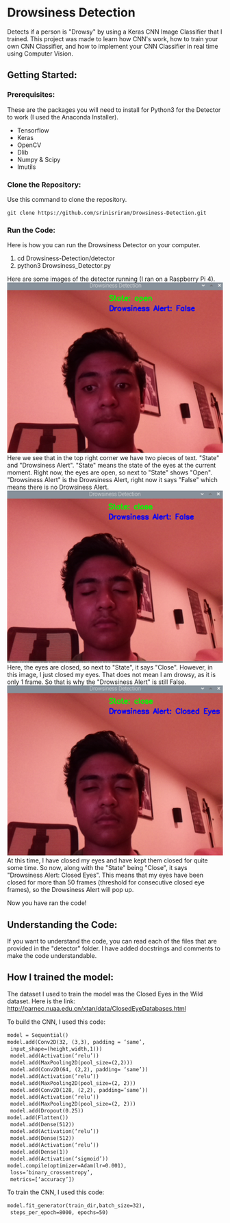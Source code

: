 # Drowsiness Detection
Detects if a person is "Drowsy" by using a Keras CNN Image Classifier that I trained. This project was made to learn how CNN's work, how to train your own CNN Classifier, and how to implement your CNN Classifier in real time using Computer Vision.

## Getting Started:

### Prerequisites:
These are the packages you will need to install for Python3 for the Detector to work (I used the Anaconda Installer).
- Tensorflow
- Keras
- OpenCV
- Dlib
- Numpy & Scipy
- Imutils

### Clone the Repository:
Use this command to clone the repository.
```
git clone https://github.com/srinisriram/Drowsiness-Detection.git
```
### Run the Code:
Here is how you can run the Drowsiness Detector on your computer.
1. cd Drowsiness-Detection/detector
2. python3 Drowsiness_Detector.py

Here are some images of the detector running (I ran on a Raspberry Pi 4).
![](example_images/Awake.png)
Here we see that in the top right corner we have two pieces of text. "State" and "Drowsiness Alert". "State" means the state of the eyes at the current moment. Right now, the eyes are open, so next to "State" shows "Open". "Drowsiness Alert" is the Drowsiness Alert, right now it says "False" which means there is no Drowsiness Alert.
![](example_images/Closed.png)
Here, the eyes are closed, so next to "State", it says "Close". However, in this image, I just closed my eyes. That does not mean I am drowsy, as it is only 1 frame. So that is why the "Drowsiness Alert" is still False. 
![](example_images/Drowsiness_Alert.png)
At this time, I have closed my eyes and have kept them closed for quite some time. So now, along with the "State" being "Close", it says "Drowsiness Alert: Closed Eyes". This means that my eyes have been closed for more than 50 frames (threshold for consecutive closed eye frames), so the Drowsiness Alert will pop up.

Now you have ran the code!


## Understanding the Code:

If you want to understand the code, you can read each of the files that are provided in the "detector" folder. I have added docstrings and comments to make the code understandable.


## How I trained the model:

The dataset I used to train the model was the Closed Eyes in the Wild dataset. Here is the link: http://parnec.nuaa.edu.cn/xtan/data/ClosedEyeDatabases.html

To build the CNN, I used this code:
```
model = Sequential()
model.add(Conv2D(32, (3,3), padding = ‘same’,
 input_shape=(height,width,1)))
 model.add(Activation(‘relu’))
 model.add(MaxPooling2D(pool_size=(2,2)))
 model.add(Conv2D(64, (2,2), padding= ‘same’))
 model.add(Activation(‘relu’))
 model.add(MaxPooling2D(pool_size=(2, 2)))
 model.add(Conv2D(128, (2,2), padding=’same’))
 model.add(Activation(‘relu’))
 model.add(MaxPooling2D(pool_size=(2, 2)))
 model.add(Dropout(0.25))
model.add(Flatten())
 model.add(Dense(512))
 model.add(Activation(‘relu’))
 model.add(Dense(512))
 model.add(Activation(‘relu’))
 model.add(Dense(1))
 model.add(Activation(‘sigmoid’))
model.compile(optimizer=Adam(lr=0.001), 
 loss=’binary_crossentropy’,
 metrics=[‘accuracy’])
```

To train the CNN, I used this code:

```
model.fit_generator(train_dir,batch_size=32),
 steps_per_epoch=8000, epochs=50)
```






